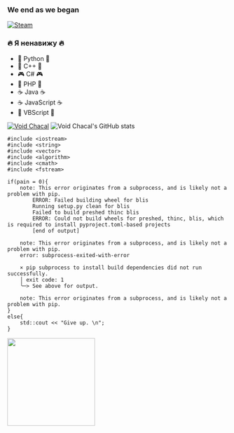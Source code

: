 ### We end as we began

[![Steam](https://img.shields.io/badge/Steam-000000?style=for-the-badge&logo=steam&logoColor=white)](https://steamcommunity.com/id/VoidLunar/)

### 🔥 Я ненавижу 🔥

<ul>
<li>🐍 Python 🐍</li>
<li>💾 C++ 💾</li>
<li>🎮 C# 🎮</li>
<li>🐘 PHP 🐘</li>
<li>☕ Java ☕</li>
<li>☕ JavaScript ☕</li>
<li>📠 VBScript 📠</li>
</ul>

[![Void Chacal](https://github-readme-stats.vercel.app/api/top-langs/?username=VoidChacal&layout=compact&theme=dark)](https://github.com/anuraghazra/github-readme-stats)
![Void Chacal's GitHub stats](https://github-readme-stats.vercel.app/api?username=VoidChacal&show_icons=true&theme=dark)

```
#include <iostream>
#include <string>
#include <vector>
#include <algorithm>
#include <cmath>
#include <fstream>

if(pain = 0){
    note: This error originates from a subprocess, and is likely not a problem with pip.
        ERROR: Failed building wheel for blis
        Running setup.py clean for blis
        Failed to build preshed thinc blis
        ERROR: Could not build wheels for preshed, thinc, blis, which is required to install pyproject.toml-based projects
        [end of output]

    note: This error originates from a subprocess, and is likely not a problem with pip.
    error: subprocess-exited-with-error

    × pip subprocess to install build dependencies did not run successfully.
    │ exit code: 1
    ╰─> See above for output.

    note: This error originates from a subprocess, and is likely not a problem with pip.
}
else{
    std::cout << "Give up. \n";
}
```

<img src="what_is_the_chance.gif" height="200px">

